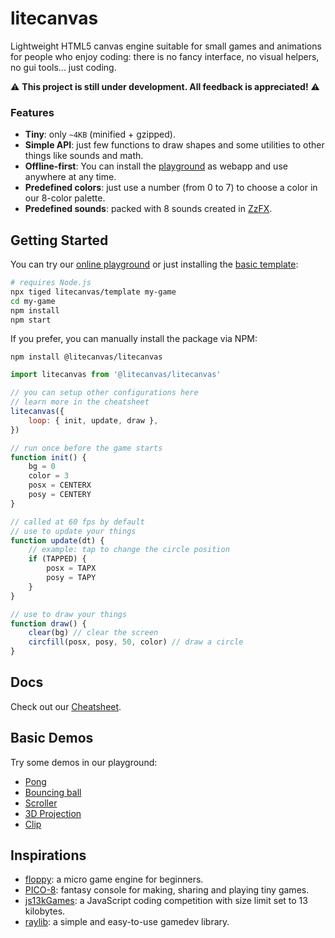 # litecanvas

Lightweight HTML5 canvas engine suitable for small games and animations for people who enjoy coding: there is no fancy interface, no visual helpers, no gui tools... just coding.

:warning: **This project is still under development. All feedback is appreciated!** :warning:

### Features

-   **Tiny**: only `~4KB` (minified + gzipped).
-   **Simple API**: just few functions to draw shapes and some utilities to other things like sounds and math.
-   **Offline-first**: You can install the [playground](https://litecanvas.js.org/) as webapp and use anywhere at any time.
-   **Predefined colors**: just use a number (from 0 to 7) to choose a color in our 8-color palette.
-   **Predefined sounds**: packed with 8 sounds created in [ZzFX](https://killedbyapixel.github.io/ZzFX/).

## Getting Started

You can try our [online playground](https://litecanvas.github.io) or just installing the [basic template](https://github.com/litecanvas/template):

```sh
# requires Node.js
npx tiged litecanvas/template my-game
cd my-game
npm install
npm start
```

If you prefer, you can manually install the package via NPM:

```
npm install @litecanvas/litecanvas
```

```js
import litecanvas from '@litecanvas/litecanvas'

// you can setup other configurations here
// learn more in the cheatsheet
litecanvas({
    loop: { init, update, draw },
})

// run once before the game starts
function init() {
    bg = 0
    color = 3
    posx = CENTERX
    posy = CENTERY
}

// called at 60 fps by default
// use to update your things
function update(dt) {
    // example: tap to change the circle position
    if (TAPPED) {
        posx = TAPX
        posy = TAPY
    }
}

// use to draw your things
function draw() {
    clear(bg) // clear the screen
    circfill(posx, posy, 50, color) // draw a circle
}
```

## Docs

Check out our [Cheatsheet](https://litecanvas.js.org/about.html).

## Basic Demos

Try some demos in our playground:

-   [Pong](https://litecanvas.js.org?c=eJyVVe9S2kAQ%2F85TbD8lKZHQgNTSYoepKHZacZRR%2BRiTC1wNCZM7xKnaV%2BgT9Fsfos%2FTF%2BgrdPfuEoLVzvgB2L3d%2B%2B2f%2B%2B2ScMnCIL0OhH1bA1jxSM660PKbLmozxqcz2YX2TrN279Rq8TINJc9S4CmXtgN0YxFE59CDV35TK0NStrV8QXLTGCaotFukRExIMpEHqpdBkpD6YXA0HpwUJ5PyZAJbMBwcHgzH4EHbmE%2F5V1ZEIr2fThM6UPg8V5G1ODGiWDAWoeyrhESY5YV%2FwmMmUG6hLNmNNNiqIiGDXKp7cZAIVsMjz4MkCyIIIFwKmc0hzlJJMHi4j6JtnfLkSoQ5Y6nlgjWTciG6nkduojFFRMnDRpjNPeGJ0tO7bnvznY8XX%2BKz47jjX%2FD911ejLf5m8ukoCVaNVRbHPqLZORMO9HZV7wF4bE4o7%2FhhcAd98N3uKy%2B3XESBZHYk9evR%2FU%2Bj%2Ft7h0YEDOZPLPH1rjl%2BY0h0Tat2Jcf%2F4eLCnDvUVCmNumV72sLMFIDVsGswZZNcsf286OAvSCB%2BMp4ulFOYu4apEdMCCJt%2B%2BkeUCWaC45oGv6jJAc0QFOWNkREQDpcj3ArNQIAWioWTC8oXycLXZhWajuV0FjbLUkugnK8ioBiaUbm811Dsq18ATbRhyZW2t68x34fxwbzwsHZVmyqoZNE39%2Bprju4b7RQ3FtLzqNEudKP5aqwWX9e%2BWYj6%2BXXxTfRl4Dy3obvZRE0PBwSITnNhSDme9p4fqpZmilxDJck61cbJp1KCXGfLOgCL5NvpmkKuV6obc3Zmo70pbSQmVRA%2B21mWZd6t279F7xRrYuKWzDGcsvNJJhlmScEGDsuJytskptOUslDpxVxfvlqGqkuYW7Tz1fa6%2Bh86DbIoi1Caq06Ys02vq9KqDG%2BXByqzcEJmYa59nzC9tiCDh09S2QpZKltNumnMqUC0K7WGbLewWyxedcPpgPILTcf9kjJdaLvi6f2uaa3Lt0hTcmsUQypgnif14LxBFxwx5Hiq%2Fp7racWplcgJP7GJDOw%2BrUvVSUbiUF9WS8M8M6GP9%2FvHzz6%2FvYCHrVMIutCtuSoJyKvGPyzVHfinZFl1WT%2BY0sJBTiml3cIM4hUtL%2FVb685z2P1HhP6%2BC%2BfnbCHDQ%2FzyA0dngxCo7%2Bg8M%2Bm7%2FD6quoVRRXSjrM4DEwr8WGke1)
-   [Bouncing ball](https://litecanvas.js.org?c=eJxtUj1vgzAQ3fkVNxpCAklbqRWlQ9WqZI%2FU2TImsuQCAkOLkvz3GvsKDs3gwff8Pu7OUijOaNnTlvieJ7mCumqFElUJKfSckW0ch%2Fr4Buu5rJhQQ2Jux4b206WhuehaTbp%2F9LyiK5nREKVQxIeTBxMXdT%2F3b4cs2IXZ%2B%2F4jO0Q7P9FvUBGfxAhq6OJodnVOFSe5srp%2FeTc%2FsEonF30LIFcuPlzhg8WdYFYAI8x8h%2BHAMz2K4LXS2ThURQE8P%2FJWV0UBZE62wum8gGkbzmcn9hrBZ4htR1eRghTW2%2BRGNd48PZiyM4AUmKRfteMc4mJC64xeviZelil1fzDlxMkv8wwmz3%2FrcWWWgg7GwN1a3tBv%2FAlMtiQ2%2B2aiYYWQ0g08a4YY%2FW7xAca%2FoRsbrFrDVdeUcBor2vIXzlHggw%3D%3D)
-   [Scroller](https://litecanvas.js.org?c=eJxVkFFLwzAUhd%2F7K64PsjSJNZ0WBroHYQMFHwQHe45ttgayVJpbLcr%2BuzfrurmHJOSec757E2fRlNp%2F6cDSJNl0vkTbeLDeIrAUfhOAnQlBbw3MYbI2rmx2BrABdwpeTcjUk7x%2BWayek%2F0%2FTPdZaTTAKhxQSK7l69Pb%2B3JBt2B%2FzBi7PXbJnPFbrEmtSSrUAX0zh7xQwKHCC3zV6u9xytIZ3TJFjwDYNC0wZxAsMdQDHY9wyaeaEEMQIDoxjoaCqSznNj2VaaFpSRrjofsI2DIrIT%2B7ysY1B5Pu2Z0kFi%2BuZ4OMpsf4Tha3c4lFay9hqlJhedS4ymYSajFVIljPiHGf8loeJ5BDjwjY0xf8AaGafqQ%3D)
-   [3D Projection](https://litecanvas.js.org?c=eJyNVU2P2jAQvfMrpodqnWI%2By6kt7WW3hVulrtTuRjk4JCyG4CDHFJYV%2F73jj5CYDUslROx579njGc844yqdMfGXFSRoteZbMVM8F8AFVySAlxZAxkW644lakGGA04IfUhjD7%2Bnt%2FQS%2BwuRu%2BmNyD9%2FKQQ9G8MmhOEbBRubL1K46hhANAOGAQh9%2FEbVTHA%2F8qbaYaaRXyLlQRaXuaB8o1D8RhV4Pwj2FZwqHyPKaaHWkAehcQ2oEf7GLwGt7pxGIqliliT6sNjDxlOlw91vHWna2m4SplCTKZsiS2sjq9gctNMxzCSRLFXAt%2FYyfLy6I3SwVT2qBpnbbigFmuSgU4jrChjVcMyX5nnS7XasKeRQYql5T5opZD5G23mbEGNCtP8Q4ElC9luVf5D6cuI5yhf%2FYzHeul1Eb3lbK6tqdaU5sPJU%2BcSVG%2BOjFOZFs56pglhWkH5gUYUSIvaLff%2F6iMAp0yDfbYkE0riQTRabTUxbBkFbFYUqoKT2j85QIdIpwCoRDGwYBvIcRrZwNfBpSECU1bmBNlwQUeAPhaIptg%2BeoR6EUMQoxdfeoag3EXREWhX39KxnaMPAM8TkjPjE%2B%2Bju6FOoNXfRNntksz%2FQlZahxF7nCZL4z2DkQO1HcIIqdKC4BRPgciN3o3XhsGQGoBX4B%2ByDcSZlLcjPFjpnxBGylpMWNuQR2VZkWZfk2Zdp46mUbBfYuhrZxnVRLq1qiyhwDh5XKVmOxXZv2YC0n5coqV3o%2Fq1zVlWB0bR1KHoWrCD5gfFZRuIwc4ei%2B1jW043ooaZXYUR9XpmorheZ42av6gWQJx2qw%2Bzr2xRdglhcngWmnojatE33El%2FVdK23y5%2BEtf86W8Xe58E6d%2B%2Bg784Ynj%2F%2FvyaU4XA%2FCq4e07onX592r6TsT7rEuw2f9d4i0%2BB%2FEGGLo)
-   [Clip](https://litecanvas.js.org?c=eJyNUMFKw0AQvecr5rhrF9nUlh7UQ6GxKYgEWlAJOaTJxg6ETchuNVX67042MdSDIOyy7z123sy8Eq3KUv2eGsY9rzjqzGKlATVaxuHLA2jhHnwpCZ0ILeYeoX3VKkMsTogUVQOsVBaQFHlLzx3MZQcmk95iKLiuj%2BbA4ibVOTIp4Hmz2oVcwCiEwWYd7kZlJmDBE04GZ%2B98MdyxzlOrWG57dyyA7ZZRtHla%2F7TrZibpxZFTT16dD4DBT0VKujfMoGbB4zLaBivO4Yqmhonb9bJb3qQfQxRZaZjs5nGLcKdgnWGTsVbASThvPny84X9k02dRKv1mD79CalRmCyxL5n7EmMQyETASn8h03t9RnLp8%2Btp%2F1Pl8SKGuareAVa3toqfzEG0FzDgt%2Fw2DoJGU)

## Inspirations

-   [floppy](https://github.com/lpagg/floppy): a micro game engine for beginners.
-   [PICO-8](https://www.lexaloffle.com/pico-8.php): fantasy console for making, sharing and playing tiny games.
-   [js13kGames](https://js13kgames.com/): a JavaScript coding competition with size limit set to 13 kilobytes.
-   [raylib](https://www.raylib.com/): a simple and easy-to-use gamedev library.

